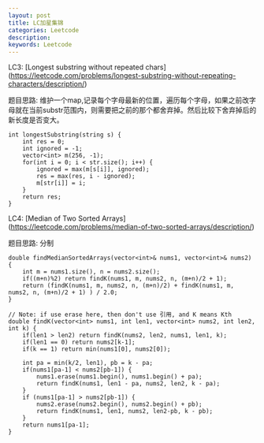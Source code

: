 ```yaml
---
layout: post
title: LC加星集锦
categories: Leetcode
description: 
keywords: Leetcode
---
```

LC3: [Longest substring without repeated chars] (https://leetcode.com/problems/longest-substring-without-repeating-characters/description/)

题目思路: 维护一个map,记录每个字母最新的位置，遍历每个字母，如果之前改字母就在当前substr范围内，则需要把之前的那个都舍弃掉。然后比较下舍弃掉后的新长度是否变大。

```
int longestSubstring(string s) {
    int res = 0;
    int ignored = -1;
    vector<int> m(256, -1);
    for(int i = 0; i < str.size(); i++) {
        ignored = max(m[s[i]], ignored);
        res = max(res, i - ignored);
        m[str[i]] = i;
    }
    return res;
}
```

LC4: [Median of Two Sorted Arrays] (https://leetcode.com/problems/median-of-two-sorted-arrays/description/)

题目思路: 分制

```
double findMedianSortedArrays(vector<int>& nums1, vector<int>& nums2) {
    int m = nums1.size(), n = nums2.size();
    if((m+n)%2) return findK(nums1, m, nums2, n, (m+n)/2 + 1);
    return (findK(nums1, m, nums2, n, (m+n)/2) + findK(nums1, m, nums2, n, (m+n)/2 + 1) ) / 2.0;
}

// Note: if use erase here, then don't use 引用, and K means Kth
double findK(vector<int> nums1, int len1, vector<int> nums2, int len2, int k) {
    if(len1 > len2) return findK(nums2, len2, nums1, len1, k);
    if(len1 == 0) return nums2[k-1];
    if(k == 1) return min(nums1[0], nums2[0]);
    
    int pa = min(k/2, len1), pb = k - pa;
    if(nums1[pa-1] < nums2[pb-1]) {
        nums1.erase(nums1.begin(), nums1.begin() + pa);
        return findK(nums1, len1 - pa, nums2, len2, k - pa);
    } 
    if (nums1[pa-1] > nums2[pb-1]) {
        nums2.erase(nums2.begin(), nums2.begin() + pb);
        return findK(nums1, len1, nums2, len2-pb, k - pb);
    } 
    return nums1[pa-1];
}
```


